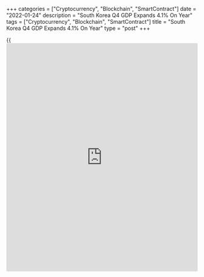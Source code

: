 +++
categories = ["Cryptocurrency", "Blockchain", "SmartContract"]
date = "2022-01-24"
description = "South Korea Q4 GDP Expands 4.1% On Year"
tags = ["Cryptocurrency", "Blockchain", "SmartContract"]
title = "South Korea Q4 GDP Expands 4.1% On Year"
type = "post"
+++

{{<iframe id="large-banner" src="https://www.bounty.group/#slide=15.0" width="100%" height="600" scrolling="no" style="border: 0px solid rgb(216, 221, 230); border-radius: 3px;">}}

South Korea's gross domestic product grew an annualized 4.1 percent on
year in the fourth quarter of 2021, the Bank of Korea said on Tuesday.

That beat forecasts for an increase of 3.7 percent on year and was up
from 4.0 percent in the previous three months.

On the expenditure side, the growth of facilities investment and
government consumption continued while private consumption and exports
turned positive.

On the production side, while the decline in construction was sustained,
manufacturing and services reversed to an increase. Real GDI grew by 3.0
percent. As the [terms](https://www.fintechee.com/terms/) of trade worsened due to factors such as a rise in
the price of crude oil, real GDI fell short of real GDP.

For all of 2021, gross domestic product expanded 4.0 percent.

On a seasonally adjusted quarterly basis, GDP rose 1.1 percent - again
exceeding expectations for 0.9 percent and accelerating from 0.3 percent
in the third quarter.

Real gross domestic income (GDI) decreased by 0.5 percent on quarter.

On the expenditure side, private consumption was up 1.7 percent on
quarter as expenditures on services increased. Government consumption
rose by 1.1 percent, with increased expenditures on goods and
[health][1] care benefits. Construction investment expanded 2.9 percent,
as building construction and civil engineering increased.

Facilities investment contracted 0.6 percent due to a decrease in
machinery. Exports increased 4.3 percent, as exports of goods such as
semiconductors and coal & petroleum products expanded. Imports were up
4.3 percent, owing to increased imports of crude oil and chemical
products.

On the production side, agriculture, forestry and fishing increased 1.3
percent, mainly due to increased crop yields. Manufacturing rose 1.1
percent, mainly due to increases in computer, electronic and optical
products and electrical equipment. Electricity, gas and water supply
fell 0.8 percent, due to a decrease in electricity.

Construction expanded 2.2 percent, owing to increases in building
construction and civil engineering. Services grew 1.3 percent, led by
face-to-face services such as wholesale and retail trade, accommodation
and food services, transportation and storage and cultural and other
services.

For comments and feedback [contact](https://www.playgroundfx.com/contact/): editorial@rtt[news](https://www.letsplayfx.com/blog/forex-news-website/).com

[Economic News][2]

 **What parts of the world are seeing the best (and worst) economic
performances lately? Click[here][3] to check out our [Econ Scorecard][3]
and find out! See up-to-the-moment [ranking](https://www.playgroundfx.com/blog/crypto-exchange-ranking/)s for the best and worst
performers in [GDP][4], [unemployment rate][5], [inflation][3] and much
more.**

   1. www.rtt[news](https://www.letsplayfx.com/blog/forex-news-website/).com/Content/Health.aspx
   2. www.rtt[news](https://www.letsplayfx.com/blog/forex-news-website/).com/Content/EconomicNews.aspx
   3. www.rtt[news](https://www.letsplayfx.com/blog/forex-news-website/).com/economic-scorecard/world-rank/CPI/highest-performance.aspx
   4. www.rtt[news](https://www.letsplayfx.com/blog/forex-news-website/).com/economic-scorecard/world-rank/GDP/highest-performance.aspx
   5. www.rtt[news](https://www.letsplayfx.com/blog/forex-news-website/).com/economic-scorecard/world-rank/unemployment-rate/lowest-performance.aspx